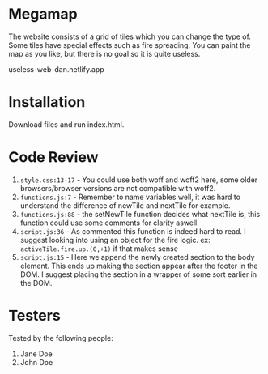 # Megamap

The website consists of a grid of tiles which you can change the type of. Some tiles have special effects such as fire spreading. You can paint the map as you like, but there is no goal so it is quite useless.

useless-web-dan.netlify.app

# Installation

Download files and run index.html.

# Code Review

1. `style.css:13-17` - You could use both woff and woff2 here, some older browsers/browser versions are not compatible with woff2.
1. `functions.js:7` - Remember to name variables well, it was hard to understand the difference of newTile and nextTile for example.
1. `functions.js:88` - the setNewTile function decides what nextTile is, this function could use some comments for clarity aswell.
1. `script.js:36` - As commented this function is indeed hard to read. I suggest looking into using an object for the fire logic. ex: `activeTile.fire.up.(0,+1)` if that makes sense
1. `script.js:15` - Here we append the newly created section to the body element. This ends up making the section appear after the footer in the DOM. I suggest placing the section in a wrapper of some sort earlier in the DOM.

# Testers

Tested by the following people:

1. Jane Doe
2. John Doe
